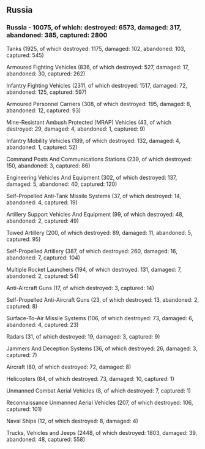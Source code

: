 
 
 ## Russia
 
 ### Russia - 10075, of which: destroyed: 6573, damaged: 317, abandoned: 385, captured: 2800

 

 

 Tanks (1925, of which destroyed: 1175, damaged: 102, abandoned: 103, captured: 545)

 Armoured Fighting Vehicles (836, of which destroyed: 527, damaged: 17, abandoned: 30, captured: 262)

 Infantry Fighting Vehicles (2311, of which destroyed: 1517, damaged: 72, abandoned: 125, captured: 597)

 Armoured Personnel Carriers (308, of which destroyed: 195, damaged: 8, abandoned: 12, captured: 93)

 Mine-Resistant Ambush Protected (MRAP) Vehicles (43, of which destroyed: 29, damaged: 4, abandoned: 1, captured: 9)

 Infantry Mobility Vehicles (189, of which destroyed: 132, damaged: 4, abandoned: 1, captured: 52)

 Command Posts And Communications Stations (239, of which destroyed: 150, abandoned: 3, captured: 86)

 Engineering Vehicles And Equipment (302, of which destroyed: 137, damaged: 5, abandoned: 40, captured: 120)

 Self-Propelled Anti-Tank Missile Systems (37, of which destroyed: 14, abandoned: 4, captured: 19)

 Artillery Support Vehicles And Equipment (99, of which destroyed: 48, abandoned: 2, captured: 49)

 Towed Artillery (200, of which destroyed: 89, damaged: 11, abandoned: 5, captured: 95)

 Self-Propelled Artillery (387, of which destroyed: 260, damaged: 16, abandoned: 7, captured: 104)

 Multiple Rocket Launchers (194, of which destroyed: 131, damaged: 7, abandoned: 2, captured: 54)

 Anti-Aircraft Guns (17, of which destroyed: 3, captured: 14)

 Self-Propelled Anti-Aircraft Guns (23, of which destroyed: 13, abandoned: 2, captured: 8)

 Surface-To-Air Missile Systems (106, of which destroyed: 73, damaged: 6, abandoned: 4, captured: 23)

 Radars (31, of which destroyed: 19, damaged: 3, captured: 9)

 Jammers And Deception Systems (36, of which destroyed: 26, damaged: 3, captured: 7)

 Aircraft (80, of which destroyed: 72, damaged: 8)

 Helicopters (84, of which destroyed: 73, damaged: 10, captured: 1)

 Unmanned Combat Aerial Vehicles (8, of which destroyed: 7, captured: 1)

 Reconnaissance Unmanned Aerial Vehicles (207, of which destroyed: 106, captured: 101)

 Naval Ships (12, of which destroyed: 8, damaged: 4)

 Trucks, Vehicles and Jeeps (2448, of which destroyed: 1803, damaged: 39, abandoned: 48, captured: 558)


